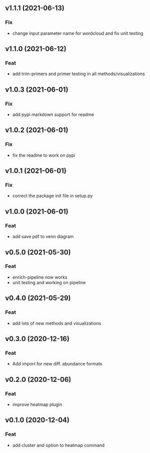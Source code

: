 ## v1.1.1 (2021-06-13)

### Fix

- change input parameter name for wordcloud and fix unit testing

## v1.1.0 (2021-06-12)

### Feat

- add trim-primers and primer testing in all methods/visualizations

## v1.0.3 (2021-06-01)

### Fix

- add pypi markdown support for readme

## v1.0.2 (2021-06-01)

### Fix

- fix the readme to work on pypi

## v1.0.1 (2021-06-01)

### Fix

- correct the package init file in setup.py

## v1.0.0 (2021-06-01)

### Feat

- add save pdf to venn diagram

## v0.5.0 (2021-05-30)

### Feat

- enrich-pipeline now works
- unit testing and working on pipeline

## v0.4.0 (2021-05-29)

### Feat

- add lots of new methods and visualizations

## v0.3.0 (2020-12-16)

### Feat

- Add import for new diff. abundance formats

## v0.2.0 (2020-12-06)

### Feat

- improve heatmap plugin

## v0.1.0 (2020-12-04)

### Feat

- add cluster and option to heatmap command
